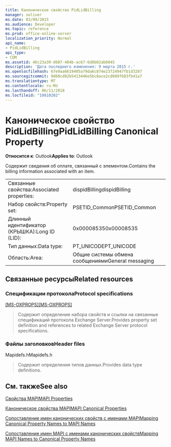 ```yaml
---
title: Каноническое свойство PidLidBilling
manager: soliver
ms.date: 03/09/2015
ms.audience: Developer
ms.topic: reference
ms.prod: office-online-server
localization_priority: Normal
api_name:
- PidLidBilling
api_type:
- COM
ms.assetid: 46c23a39-d607-404b-ac67-6d8b02ab6045
description: 'Дата последнего изменения: 9 марта 2015 г.'
ms.openlocfilehash: 67e9aa6619405a79da6c874e23724947fb1d3287
ms.sourcegitcommit: 9d60cd82b5413446e5bc8ace2cd689f683fb41a7
ms.translationtype: MT
ms.contentlocale: ru-RU
ms.lasthandoff: 06/11/2018
ms.locfileid: "19810202"
---
```

# <a name="pidlidbilling-canonical-property"></a><span data-ttu-id="2cfa0-103">Каноническое свойство PidLidBilling</span><span class="sxs-lookup"><span data-stu-id="2cfa0-103">PidLidBilling Canonical Property</span></span>

  
  
<span data-ttu-id="2cfa0-104">**Относится к**: Outlook</span><span class="sxs-lookup"><span data-stu-id="2cfa0-104">**Applies to**: Outlook</span></span> 
  
<span data-ttu-id="2cfa0-105">Содержит сведения об оплате, связанный с элементом.</span><span class="sxs-lookup"><span data-stu-id="2cfa0-105">Contains the billing information associated with an item.</span></span>
  
|||
|:-----|:-----|
|<span data-ttu-id="2cfa0-106">Связанные свойства:</span><span class="sxs-lookup"><span data-stu-id="2cfa0-106">Associated properties:</span></span>  <br/> |<span data-ttu-id="2cfa0-107">dispidBilling</span><span class="sxs-lookup"><span data-stu-id="2cfa0-107">dispidBilling</span></span>  <br/> |
|<span data-ttu-id="2cfa0-108">Набор свойств:</span><span class="sxs-lookup"><span data-stu-id="2cfa0-108">Property set:</span></span>  <br/> |<span data-ttu-id="2cfa0-109">PSETID_Common</span><span class="sxs-lookup"><span data-stu-id="2cfa0-109">PSETID_Common</span></span>  <br/> |
|<span data-ttu-id="2cfa0-110">Длинный идентификатор (КРЫШКА):</span><span class="sxs-lookup"><span data-stu-id="2cfa0-110">Long ID (LID):</span></span>  <br/> |<span data-ttu-id="2cfa0-111">0x00008535</span><span class="sxs-lookup"><span data-stu-id="2cfa0-111">0x00008535</span></span>  <br/> |
|<span data-ttu-id="2cfa0-112">Тип данных:</span><span class="sxs-lookup"><span data-stu-id="2cfa0-112">Data type:</span></span>  <br/> |<span data-ttu-id="2cfa0-113">PT_UNICODE</span><span class="sxs-lookup"><span data-stu-id="2cfa0-113">PT_UNICODE</span></span>  <br/> |
|<span data-ttu-id="2cfa0-114">Область:</span><span class="sxs-lookup"><span data-stu-id="2cfa0-114">Area:</span></span>  <br/> |<span data-ttu-id="2cfa0-115">Общие системы обмена сообщениями</span><span class="sxs-lookup"><span data-stu-id="2cfa0-115">General messaging</span></span>  <br/> |
   
## <a name="related-resources"></a><span data-ttu-id="2cfa0-116">Связанные ресурсы</span><span class="sxs-lookup"><span data-stu-id="2cfa0-116">Related resources</span></span>

### <a name="protocol-specifications"></a><span data-ttu-id="2cfa0-117">Спецификации протокола</span><span class="sxs-lookup"><span data-stu-id="2cfa0-117">Protocol specifications</span></span>

<span data-ttu-id="2cfa0-118">[[MS-OXPROPS]](http://msdn.microsoft.com/library/f6ab1613-aefe-447d-a49c-18217230b148%28Office.15%29.aspx)</span><span class="sxs-lookup"><span data-stu-id="2cfa0-118">[[MS-OXPROPS]](http://msdn.microsoft.com/library/f6ab1613-aefe-447d-a49c-18217230b148%28Office.15%29.aspx)</span></span>
  
> <span data-ttu-id="2cfa0-119">Содержит определение набора свойств и ссылки на связанные спецификаций протокола Exchange Server.</span><span class="sxs-lookup"><span data-stu-id="2cfa0-119">Provides property set definition and references to related Exchange Server protocol specifications.</span></span>
    
### <a name="header-files"></a><span data-ttu-id="2cfa0-120">Файлы заголовков</span><span class="sxs-lookup"><span data-stu-id="2cfa0-120">Header files</span></span>

<span data-ttu-id="2cfa0-121">Mapidefs.h</span><span class="sxs-lookup"><span data-stu-id="2cfa0-121">Mapidefs.h</span></span>
  
> <span data-ttu-id="2cfa0-122">Содержит определения типов данных.</span><span class="sxs-lookup"><span data-stu-id="2cfa0-122">Provides data type definitions.</span></span>
    
## <a name="see-also"></a><span data-ttu-id="2cfa0-123">См. также</span><span class="sxs-lookup"><span data-stu-id="2cfa0-123">See also</span></span>



[<span data-ttu-id="2cfa0-124">Свойства MAPI</span><span class="sxs-lookup"><span data-stu-id="2cfa0-124">MAPI Properties</span></span>](mapi-properties.md)
  
[<span data-ttu-id="2cfa0-125">Каноническое свойства MAPI</span><span class="sxs-lookup"><span data-stu-id="2cfa0-125">MAPI Canonical Properties</span></span>](mapi-canonical-properties.md)
  
[<span data-ttu-id="2cfa0-126">Сопоставление имен канонических свойств с именами MAPI</span><span class="sxs-lookup"><span data-stu-id="2cfa0-126">Mapping Canonical Property Names to MAPI Names</span></span>](mapping-canonical-property-names-to-mapi-names.md)
  
[<span data-ttu-id="2cfa0-127">Сопоставление имен MAPI с именами канонических свойств</span><span class="sxs-lookup"><span data-stu-id="2cfa0-127">Mapping MAPI Names to Canonical Property Names</span></span>](mapping-mapi-names-to-canonical-property-names.md)

